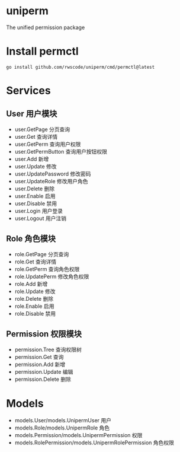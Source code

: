 # uniperm
The unified permission package

# Install permctl
```
go install github.com/rwscode/uniperm/cmd/permctl@latest
```

# Services

## User 用户模块
- user.GetPage 分页查询
- user.Get 查询详情
- user.GetPerm 查询用户权限
- user.GetPermButton 查询用户按钮权限
- user.Add 新增
- user.Update 修改
- user.UpdatePassword 修改密码
- user.UpdateRole 修改用户角色
- user.Delete 删除
- user.Enable 启用
- user.Disable 禁用
- user.Login 用户登录
- user.Logout 用户注销

## Role 角色模块
- role.GetPage 分页查询
- role.Get 查询详情
- role.GetPerm 查询角色权限
- role.UpdatePerm 修改角色权限
- role.Add 新增
- role.Update 修改
- role.Delete 删除
- role.Enable 启用
- role.Disable 禁用

## Permission 权限模块
- permission.Tree 查询权限树
- permission.Get 查询
- permission.Add 新增
- permission.Update 编辑
- permission.Delete 删除
 
# Models
- models.User/models.UnipermUser 用户
- models.Role/models.UnipermRole 角色
- models.Permission/models.UnipermPermission 权限
- models.RolePermission/models.UnipermRolePermission 角色权限